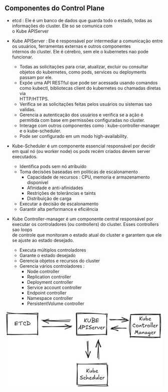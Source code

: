 ## Componentes do Control Plane

* etcd : Ele é um banco de dados que guarda todo o estado, todas as informações do cluster. Ele so se comunica com </br>
o Kube APIServer

* Kube APIServer : Ele é responsável por intermediar a comunicação entre os usuários, ferramentas externas e outros componentes</br>
internos do cluster. Ele é cérebro, sem ele o kubernetes nao pode funcionar.
    * Todas as solicitações para criar, atualizar, excluir ou consultar objetos do kubernetes, como pods, services ou deployments </br>
    passam por ele. 
    * Expõe uma API RESTful que pode ser acessada usando comandos como kubectl, bibliotecas client do kubernetes ou chamadas diretas via </br>
    HTTP/HTTPS.
    * Verifica se as solicitações feitas pelos usuários ou sistemas sao validas.
    * Gerencia a autenticação dos usuários e verifica se a ação é permitida com base em permissões configuradas no cluster.
    * Interage com outros componentes como : kube-controller-manager e o kube-scheduler.
    * Pode ser configurado em um modo high-availability.

* Kube-Scheduler é um componente essencial responsável por decidir em qual nó (ou worker node) os pods recém criados devem server executados.
    * Identifica pods sem nó atribuído
    * Toma decisões baseadas em politicas de escalonamento
        * Capacidade de recursos : CPU, memoria e armazenamento disponível
        * Afinidade e anti-afinidades
        * Restrições de tolerâncias e taints
        * Distribuição de carga
    * Executar a decisão de escalonamento
    * Garantir alta performance e eficiência


* Kube Controller-manager é um componente central responsável por executar os controladores (ou controllers) do cluster. Esses controllers sao loops </br>
de controle que monitoram o estado atual do cluster e garantem que ele se ajuste ao estado desejado.
    * Executa múltiplos controladores
    * Garante o estado desejado
    * Gerencia objetos e recursos do cluster
    * Gerencia vários controladores :
        * Node controller
        * Replication controller
        * Deployment controller
        * Service account controller
        * Endpoint controller
        * Namespace controller
        * PersistentVolume controller


![Kube](/img/kube-componentes.png)